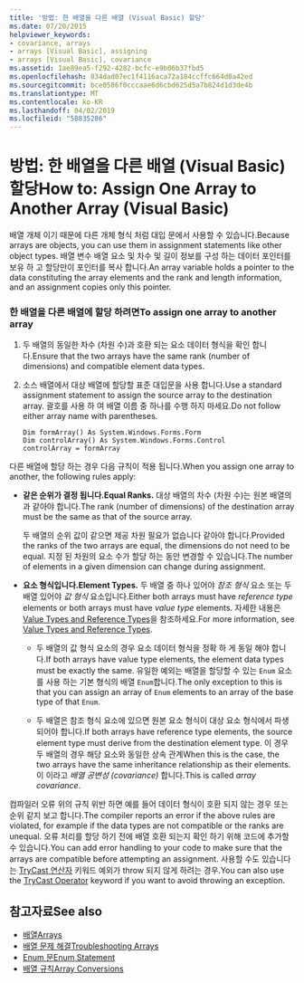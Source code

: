 ```yaml
---
title: '방법: 한 배열을 다른 배열 (Visual Basic) 할당'
ms.date: 07/20/2015
helpviewer_keywords:
- covariance, arrays
- arrays [Visual Basic], assigning
- arrays [Visual Basic], covariance
ms.assetid: 1ae89ea5-f292-4282-bcfc-e9b06b37fbd5
ms.openlocfilehash: 834dad07ec1f4116aca72a184ccffc664d0a42ed
ms.sourcegitcommit: bce0586f0cccaae6d6cbd625d5a7b824d1d3de4b
ms.translationtype: MT
ms.contentlocale: ko-KR
ms.lasthandoff: 04/02/2019
ms.locfileid: "58835286"
---
```

# <a name="how-to-assign-one-array-to-another-array-visual-basic"></a><span data-ttu-id="e1cf1-102">방법: 한 배열을 다른 배열 (Visual Basic) 할당</span><span class="sxs-lookup"><span data-stu-id="e1cf1-102">How to: Assign One Array to Another Array (Visual Basic)</span></span>
<span data-ttu-id="e1cf1-103">배열 개체 이기 때문에 다른 개체 형식 처럼 대입 문에서 사용할 수 있습니다.</span><span class="sxs-lookup"><span data-stu-id="e1cf1-103">Because arrays are objects, you can use them in assignment statements like other object types.</span></span> <span data-ttu-id="e1cf1-104">배열 변수 배열 요소 및 차수 및 길이 정보를 구성 하는 데이터 포인터를 보유 하 고 할당만이 포인터를 복사 합니다.</span><span class="sxs-lookup"><span data-stu-id="e1cf1-104">An array variable holds a pointer to the data constituting the array elements and the rank and length information, and an assignment copies only this pointer.</span></span>  
  
### <a name="to-assign-one-array-to-another-array"></a><span data-ttu-id="e1cf1-105">한 배열을 다른 배열에 할당 하려면</span><span class="sxs-lookup"><span data-stu-id="e1cf1-105">To assign one array to another array</span></span>  
  
1.  <span data-ttu-id="e1cf1-106">두 배열의 동일한 차수 (차원 수)과 호환 되는 요소 데이터 형식을 확인 합니다.</span><span class="sxs-lookup"><span data-stu-id="e1cf1-106">Ensure that the two arrays have the same rank (number of dimensions) and compatible element data types.</span></span>  
  
2.  <span data-ttu-id="e1cf1-107">소스 배열에서 대상 배열에 할당할 표준 대입문을 사용 합니다.</span><span class="sxs-lookup"><span data-stu-id="e1cf1-107">Use a standard assignment statement to assign the source array to the destination array.</span></span> <span data-ttu-id="e1cf1-108">괄호를 사용 하 여 배열 이름 중 하나를 수행 하지 마세요.</span><span class="sxs-lookup"><span data-stu-id="e1cf1-108">Do not follow either array name with parentheses.</span></span>  
  
    ```  
    Dim formArray() As System.Windows.Forms.Form  
    Dim controlArray() As System.Windows.Forms.Control  
    controlArray = formArray  
    ```  
  
 <span data-ttu-id="e1cf1-109">다른 배열에 할당 하는 경우 다음 규칙이 적용 됩니다.</span><span class="sxs-lookup"><span data-stu-id="e1cf1-109">When you assign one array to another, the following rules apply:</span></span>  
  
-   <span data-ttu-id="e1cf1-110">**같은 순위가 결정 됩니다.**</span><span class="sxs-lookup"><span data-stu-id="e1cf1-110">**Equal Ranks.**</span></span> <span data-ttu-id="e1cf1-111">대상 배열의 차수 (차원 수)는 원본 배열의과 같아야 합니다.</span><span class="sxs-lookup"><span data-stu-id="e1cf1-111">The rank (number of dimensions) of the destination array must be the same as that of the source array.</span></span>  
  
     <span data-ttu-id="e1cf1-112">두 배열의 순위 값이 같으면 제공 차원 필요가 없습니다 같아야 합니다.</span><span class="sxs-lookup"><span data-stu-id="e1cf1-112">Provided the ranks of the two arrays are equal, the dimensions do not need to be equal.</span></span> <span data-ttu-id="e1cf1-113">지정 된 차원의 요소 수가 할당 하는 동안 변경할 수 있습니다.</span><span class="sxs-lookup"><span data-stu-id="e1cf1-113">The number of elements in a given dimension can change during assignment.</span></span>  
  
-   <span data-ttu-id="e1cf1-114">**요소 형식입니다.**</span><span class="sxs-lookup"><span data-stu-id="e1cf1-114">**Element Types.**</span></span> <span data-ttu-id="e1cf1-115">두 배열 중 하나 있어야 *참조 형식* 요소 또는 두 배열 있어야 *값 형식* 요소입니다.</span><span class="sxs-lookup"><span data-stu-id="e1cf1-115">Either both arrays must have *reference type* elements or both arrays must have *value type* elements.</span></span> <span data-ttu-id="e1cf1-116">자세한 내용은 [Value Types and Reference Types](../../../../visual-basic/programming-guide/language-features/data-types/value-types-and-reference-types.md)을 참조하세요.</span><span class="sxs-lookup"><span data-stu-id="e1cf1-116">For more information, see [Value Types and Reference Types](../../../../visual-basic/programming-guide/language-features/data-types/value-types-and-reference-types.md).</span></span>  
  
    -   <span data-ttu-id="e1cf1-117">두 배열의 값 형식 요소의 경우 요소 데이터 형식을 정확 하 게 동일 해야 합니다.</span><span class="sxs-lookup"><span data-stu-id="e1cf1-117">If both arrays have value type elements, the element data types must be exactly the same.</span></span> <span data-ttu-id="e1cf1-118">유일한 예외는 배열을 할당할 수 있는 `Enum` 요소를 사용 하는 기본 형식의 배열 `Enum`합니다.</span><span class="sxs-lookup"><span data-stu-id="e1cf1-118">The only exception to this is that you can assign an array of `Enum` elements to an array of the base type of that `Enum`.</span></span>  
  
    -   <span data-ttu-id="e1cf1-119">두 배열은 참조 형식 요소에 있으면 원본 요소 형식이 대상 요소 형식에서 파생 되어야 합니다.</span><span class="sxs-lookup"><span data-stu-id="e1cf1-119">If both arrays have reference type elements, the source element type must derive from the destination element type.</span></span> <span data-ttu-id="e1cf1-120">이 경우 두 배열의 경우 해당 요소와 동일한 상속 관계</span><span class="sxs-lookup"><span data-stu-id="e1cf1-120">When this is the case, the two arrays have the same inheritance relationship as their elements.</span></span> <span data-ttu-id="e1cf1-121">이 이라고 *배열 공변성 (covariance)* 합니다.</span><span class="sxs-lookup"><span data-stu-id="e1cf1-121">This is called *array covariance*.</span></span>  
  
 <span data-ttu-id="e1cf1-122">컴파일러 오류 위의 규칙 위반 하면 예를 들어 데이터 형식이 호환 되지 않는 경우 또는 순위 같지 보고 합니다.</span><span class="sxs-lookup"><span data-stu-id="e1cf1-122">The compiler reports an error if the above rules are violated, for example if the data types are not compatible or the ranks are unequal.</span></span> <span data-ttu-id="e1cf1-123">오류 처리를 할당 하기 전에 배열 호환 되는지 확인 하기 위해 코드에 추가할 수 있습니다.</span><span class="sxs-lookup"><span data-stu-id="e1cf1-123">You can add error handling to your code to make sure that the arrays are compatible before attempting an assignment.</span></span> <span data-ttu-id="e1cf1-124">사용할 수도 있습니다는 [TryCast 연산자](../../../../visual-basic/language-reference/operators/trycast-operator.md) 키워드 예외가 throw 되지 않게 하려는 경우.</span><span class="sxs-lookup"><span data-stu-id="e1cf1-124">You can also use the [TryCast Operator](../../../../visual-basic/language-reference/operators/trycast-operator.md) keyword if you want to avoid throwing an exception.</span></span>  
  
## <a name="see-also"></a><span data-ttu-id="e1cf1-125">참고자료</span><span class="sxs-lookup"><span data-stu-id="e1cf1-125">See also</span></span>

- [<span data-ttu-id="e1cf1-126">배열</span><span class="sxs-lookup"><span data-stu-id="e1cf1-126">Arrays</span></span>](../../../../visual-basic/programming-guide/language-features/arrays/index.md)
- [<span data-ttu-id="e1cf1-127">배열 문제 해결</span><span class="sxs-lookup"><span data-stu-id="e1cf1-127">Troubleshooting Arrays</span></span>](../../../../visual-basic/programming-guide/language-features/arrays/troubleshooting-arrays.md)
- [<span data-ttu-id="e1cf1-128">Enum 문</span><span class="sxs-lookup"><span data-stu-id="e1cf1-128">Enum Statement</span></span>](../../../../visual-basic/language-reference/statements/enum-statement.md)
- [<span data-ttu-id="e1cf1-129">배열 규칙</span><span class="sxs-lookup"><span data-stu-id="e1cf1-129">Array Conversions</span></span>](../../../../visual-basic/programming-guide/language-features/data-types/array-conversions.md)
